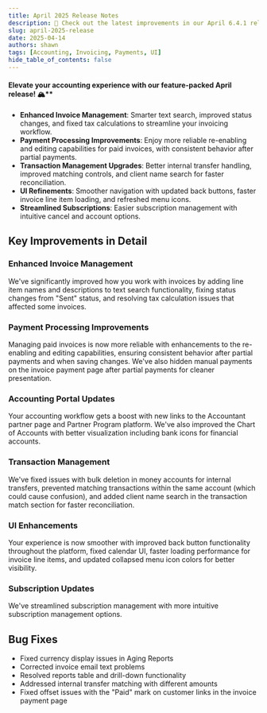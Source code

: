 ```yaml
---
title: April 2025 Release Notes
description: 🚀 Check out the latest improvements in our April 6.4.1 release!
slug: april-2025-release
date: 2025-04-14
authors: shawn
tags: [Accounting, Invoicing, Payments, UI]
hide_table_of_contents: false
---
```


#### Elevate your accounting experience with our feature-packed April release! 🏔️**

- **Enhanced Invoice Management**: Smarter text search, improved status changes, and fixed tax calculations to streamline your invoicing workflow.
- **Payment Processing Improvements**: Enjoy more reliable re-enabling and editing capabilities for paid invoices, with consistent behavior after partial payments.
- **Transaction Management Upgrades**: Better internal transfer handling, improved matching controls, and client name search for faster reconciliation.
- **UI Refinements**: Smoother navigation with updated back buttons, faster invoice line item loading, and refreshed menu icons.
- **Streamlined Subscriptions**: Easier subscription management with intuitive cancel and account options.


## Key Improvements in Detail

### Enhanced Invoice Management
We've significantly improved how you work with invoices by adding line item names and descriptions to text search functionality, fixing status changes from "Sent" status, and resolving tax calculation issues that affected some invoices.

### Payment Processing Improvements
Managing paid invoices is now more reliable with enhancements to the re-enabling and editing capabilities, ensuring consistent behavior after partial payments and when saving changes. We've also hidden manual payments on the invoice payment page after partial payments for cleaner presentation.

### Accounting Portal Updates
Your accounting workflow gets a boost with new links to the Accountant partner page and Partner Program platform. We've also improved the Chart of Accounts with better visualization including bank icons for financial accounts.

<!-- truncate -->

### Transaction Management
We've fixed issues with bulk deletion in money accounts for internal transfers, prevented matching transactions within the same account (which could cause confusion), and added client name search in the transaction match section for faster reconciliation.

### UI Enhancements
Your experience is now smoother with improved back button functionality throughout the platform, fixed calendar UI, faster loading performance for invoice line items, and updated collapsed menu icon colors for better visibility.

### Subscription Updates
We've streamlined subscription management with more intuitive subscription management options.

## Bug Fixes
- Fixed currency display issues in Aging Reports
- Corrected invoice email text problems
- Resolved reports table and drill-down functionality
- Addressed internal transfer matching with different amounts
- Fixed offset issues with the "Paid" mark on customer links in the invoice payment page
